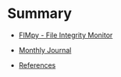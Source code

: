 # Summary

* [FIMpy - File Integrity Monitor](README.md)

* [Monthly Journal](MJ1.md)

* [References](REFERENCES.md)